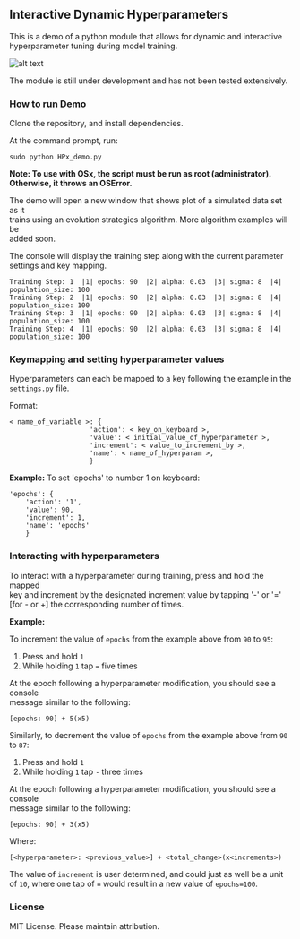 ## Interactive Dynamic Hyperparameters

This is a demo of a python module that allows for dynamic and interactive \
hyperparameter tuning during model training.

![alt text][demo001]

The module is still under development and has not been tested extensively.


### How to run Demo

Clone the repository, and install dependencies.

At the command prompt, run:

`sudo python HPx_demo.py`

**Note: To use with OSx, the script must be run as root (administrator). \
Otherwise, it throws an OSError.**

The demo will open a new window that shows plot of a simulated data set as it \
trains using an evolution strategies algorithm. More algorithm examples will be\
 added soon.

The console will display the training step along with the current parameter \
settings and key mapping.

```
Training Step: 1  |1| epochs: 90  |2| alpha: 0.03  |3| sigma: 8  |4| population_size: 100				
Training Step: 2  |1| epochs: 90  |2| alpha: 0.03  |3| sigma: 8  |4| population_size: 100				
Training Step: 3  |1| epochs: 90  |2| alpha: 0.03  |3| sigma: 8  |4| population_size: 100				
Training Step: 4  |1| epochs: 90  |2| alpha: 0.03  |3| sigma: 8  |4| population_size: 100
```

### Keymapping and setting hyperparameter values

Hyperparameters can each be mapped to a key following the example in the \
`settings.py` file.

Format:

```
< name_of_variable >: {
                    'action': < key_on_keyboard >,
                    'value': < initial_value_of_hyperparameter >,
                    'increment': < value_to_increment_by >,
                    'name': < name_of_hyperparam >,
                    }
```                    

**Example:**
To set 'epochs' to number 1 on keyboard:

```
'epochs': {
    'action': '1',
    'value': 90,
    'increment': 1,
    'name': 'epochs'
    }
```

### Interacting with hyperparameters

To interact with a hyperparameter during training, press and hold the mapped \
key and increment by the designated increment value by tapping '-' or '=' \
[for - or +] the corresponding number of times.

**Example:**

To increment the value of `epochs` from the example above from `90` to `95`:

1. Press and hold `1`
2. While holding `1` tap `=` five times

At the epoch following a hyperparameter modification, you should see a console \
message similar to the following:

```
[epochs: 90] + 5(x5)
```

Similarly, to decrement the value of `epochs` from the example above from `90` \
to `87`:

1. Press and hold `1`
2. While holding `1` tap `-` three times

At the epoch following a hyperparameter modification, you should see a console \
message similar to the following:

```
[epochs: 90] + 3(x5)
```

Where:

```
[<hyperparameter>: <previous_value>] + <total_change>(x<increments>)
```

The value of `increment` is user determined, and could just as well be a unit \
of `10`, where one tap of `=` would result in a new value of `epochs=100`.


### License

MIT License. Please maintain attribution.

[demo001]: https://github.com/planeteceres/HPx/assets/HPx001.gif "HPx demo"
